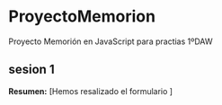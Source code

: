 # ProyectoMemorion
Proyecto Memorión en JavaScript para practias 1ºDAW

## sesion 1

**Resumen:**
[Hemos resalizado el formulario ]
